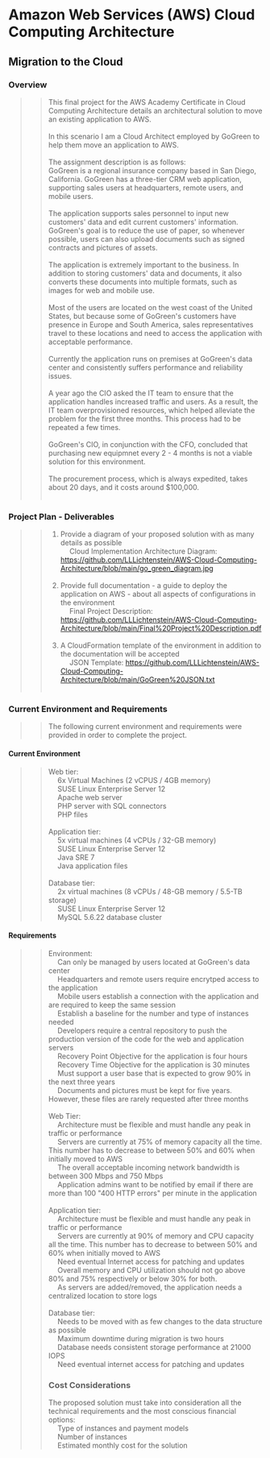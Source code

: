 # Amazon Web Services (AWS) Cloud Computing Architecture
## Migration to the Cloud
### Overview
> > This final project for the AWS Academy Certificate in Cloud Computing Architecture details an architectural solution to move an existing application to AWS.<br><br>
> > In this scenario I am a Cloud Architect employed by GoGreen to help them move an application to AWS.<br><br>
> > The assignment description is as follows: <br>
> > GoGreen is a regional insurance company based in San Diego, California. GoGreen has a three-tier CRM web application, supporting sales users at headquarters, remote users, and mobile users.<br><br>
> > The application supports sales personnel to input new customers' data and edit current customers' information. GoGreen's goal is to reduce the use of paper, so whenever possible, users can also upload documents such as signed contracts and pictures of assets. <br><br>
> > The application is extremely important to the business. In addition to storing customers' data and documents, it also converts these documents into multiple formats, such as images for web and mobile use. <br><br>
> > Most of the users are located on the west coast of the United States, but because some of GoGreen's customers have presence in Europe and South America, sales representatives travel to these locations and need to access the application with acceptable performance.<br><br>
> > Currently the application runs on premises at GoGreen's data center and consistently suffers performance and reliability issues. <br><br>
> > A year ago the CIO asked the IT team to ensure that the application handles increased traffic and users. As a result, the IT team overprovisioned resources, which helped alleviate the problem for the first three months. This process had to be repeated a few times.<br><br>
> > GoGreen's CIO, in conjunction with the CFO, concluded that purchasing new equipmnet every 2 - 4 months is not a viable solution for this environment.<br><br>
> > The procurement process, which is always expedited, takes about 20 days, and it costs around $100,000. <br><br>
### Project Plan - Deliverables
> > 1. Provide a diagram of your proposed solution with as many details as possible <br>
> > &emsp; Cloud Implementation Architecture Diagram: 
> > https://github.com/LLLichtenstein/AWS-Cloud-Computing-Architecture/blob/main/go_green_diagram.jpg <br><br>
> > 2. Provide full documentation - a guide to deploy the application on AWS - about all aspects of configurations in the environment <br>
> > &emsp; Final Project Description: https://github.com/LLLichtenstein/AWS-Cloud-Computing-Architecture/blob/main/Final%20Project%20Description.pdf <br><br>
> > 3. A CloudFormation template of the environment in addition to the documentation will be accepted <br>
> > &emsp; JSON Template: https://github.com/LLLichtenstein/AWS-Cloud-Computing-Architecture/blob/main/GoGreen%20JSON.txt <br><br>
### Current Environment and Requirements
> > The following current environment and requirements were provided in order to complete the project. 
#### Current Environment
> > Web tier:<br>
> > &emsp; 6x Virtual Machines (2 vCPUS / 4GB memory)<br>
> > &emsp; SUSE Linux Enterprise Server 12 <br>
> > &emsp; Apache web server <br>
> > &emsp; PHP server with SQL connectors <br>
> > &emsp; PHP files <br><br>
> > Application tier: <br>
> > &emsp; 5x virtual machines (4 vCPUs /  32-GB memory) <br>
> > &emsp; SUSE Linux Enterprise Server 12 <br>
> > &emsp; Java SRE 7 <br>
> > &emsp; Java application files <br><br>
> > Database tier:<br>
> > &emsp; 2x virtual machines (8 vCPUs / 48-GB memory / 5.5-TB storage)<br>
> > &emsp; SUSE Linux Enterprise Server 12 <br>
> > &emsp; MySQL 5.6.22 database cluster <br>
#### Requirements
> > Environment: <br>
> > &emsp; Can only be managed by users located at GoGreen's data center <br>
> > &emsp; Headquarters and remote users require encrytped access to the application <br>
> > &emsp; Mobile users establish a connection with the application and are required to keep the same session <br>
> > &emsp; Establish a baseline for the number and type of instances needed <br>
> > &emsp; Developers require a central repository to push the production version of the code for the web and application servers <br>
> > &emsp; Recovery Point Objective for the application is four hours <br>
> > &emsp; Recovery Time Objective for the application is 30 minutes <br>
> > &emsp; Must support a user base that is expected to grow 90% in the next three years <br>
> > &emsp; Documents and pictures must be kept for five years. However, these files are rarely requested after three months <br><br>
> > Web Tier: <br>
> > &emsp; Architecture must be flexible and must handle any peak in traffic or performance <br>
> > &emsp; Servers are currently at 75% of memory capacity all the time. This number has to decrease to between 50% and 60% when initially moved to AWS <br>
> > &emsp; The overall acceptable incoming network bandwidth is between 300 Mbps and 750 Mbps <br>
> > &emsp; Application admins want to be notified by email if there are more than 100 "400 HTTP errors" per minute in the application <br><br>
> > Application tier: <br>
> > &emsp; Architecture must be flexible and must handle any peak in traffic or performance <br>
> > &emsp; Servers are currently at 90% of memory and CPU capacity all the time. This number has to decrease to between 50% and 60% when initially moved to AWS <br>
> > &emsp; Need eventual Internet access for patching and updates <br>
> > &emsp; Overall memory and CPU utilization should not go above 80% and 75% respectively or below 30% for both. <br>
> > &emsp; As servers are added/removed, the application needs a centralized location to store logs <br><br>
> > Database tier: <br>
> > &emsp; Needs to be moved with as few changes to the data structure as possible <br>
> > &emsp; Maximum downtime during migration is two hours <br>
> > &emsp; Database needs consistent storage performance at 21000 IOPS <br>
> > &emsp; Need eventual internet access for patching and updates <br>
> > ### Cost Considerations
> > The proposed solution must take into consideration all the technical requirements and the most conscious financial options: <br>
> > &emsp; Type of instances and payment models <br>
> > &emsp; Number of instances <br>
> > &emsp; Estimated monthly cost for the solution <br>

